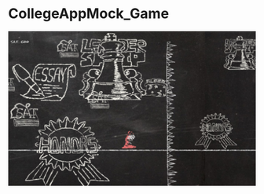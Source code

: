 # CollegeAppMock_Game
![deadshot](https://github.com/Krizist/CollegeAppMock_Game/blob/master/Screen%20Shot%202016-07-04%20at%205.18.11%20PM.png)